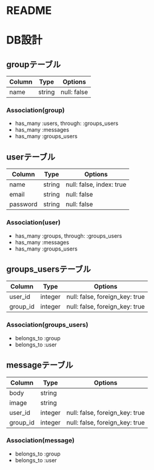 # README

# DB設計

## groupテーブル

|Column|Type|Options|
|------|----|-------|
|name|string|null: false|

### Association(group)
- has_many :users, through: :groups_users
- has_many :messages
- has_many :groups_users

## userテーブル

|Column|Type|Options|
|------|----|-------|
|name|string|null: false, index: true|
|email|string|null: false|
|password|string|null: false|

### Association(user)
- has_many :groups, through: :groups_users
- has_many :messages
- has_many :groups_users

## groups_usersテーブル

|Column|Type|Options|
|------|----|-------|
|user_id|integer|null: false, foreign_key: true|
|group_id|integer|null: false, foreign_key: true|

### Association(groups_users)
- belongs_to :group
- belongs_to :user

## messageテーブル

|Column|Type|Options|
|------|----|-------|
|body|string||
|image|string||
|user_id|integer|null: false, foreign_key: true|
|group_id|integer|null: false, foreign_key: true|

### Association(message)
- belongs_to :group
- belongs_to :user